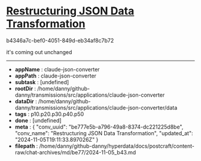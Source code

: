 # [Restructuring JSON Data Transformation](https://claude.ai/chat/be777e5b-a796-49a8-8374-dc221225d8be)

b4346a7c-bef0-4051-849d-eb34af8c7b72

it's coming out unchanged

---

* **appName** : claude-json-converter
* **appPath** : claude-json-converter
* **subtask** : [undefined]
* **rootDir** : /home/danny/github-danny/transmissions/src/applications/claude-json-converter
* **dataDir** : /home/danny/github-danny/transmissions/src/applications/claude-json-converter/data
* **tags** : p10.p20.p30.p40.p50
* **done** : [undefined]
* **meta** : {
  "conv_uuid": "be777e5b-a796-49a8-8374-dc221225d8be",
  "conv_name": "Restructuring JSON Data Transformation",
  "updated_at": "2024-11-05T19:11:33.897026Z"
}
* **filepath** : /home/danny/github-danny/hyperdata/docs/postcraft/content-raw/chat-archives/md/be77/2024-11-05_b43.md
